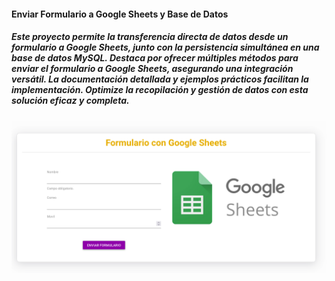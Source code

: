 #### Enviar Formulario a Google Sheets y Base de Datos

##### Este proyecto permite la transferencia directa de datos desde un formulario a Google Sheets, junto con la persistencia simultánea en una base de datos MySQL. Destaca por ofrecer múltiples métodos para enviar el formulario a Google Sheets, asegurando una integración versátil. La documentación detallada y ejemplos prácticos facilitan la implementación. Optimize la recopilación y gestión de datos con esta solución eficaz y completa.


![](https://raw.githubusercontent.com/urian121/imagenes-proyectos-github/master/enviar-formulario-a-google-sheet.png)
